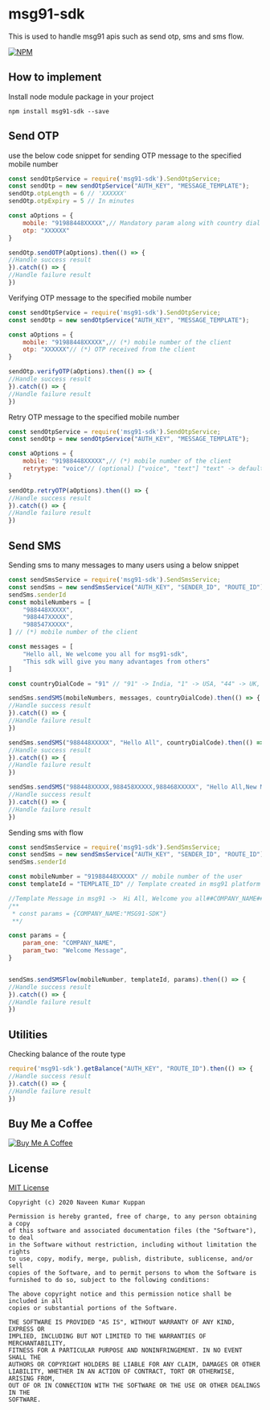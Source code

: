 # msg91-sdk
This is used to handle msg91 apis such as send otp, sms and sms flow.

[![NPM](https://nodei.co/npm/msg91-sdk.png)](https://nodei.co/npm/msg91-sdk/)

## How to implement 

Install node module package in your project

```npm
npm install msg91-sdk --save
```

## Send OTP 

use the below code snippet for sending OTP message to the specified mobile number 

```javascript
const sendOtpService = require('msg91-sdk').SendOtpService;
const sendOtp = new sendOtpService("AUTH_KEY", "MESSAGE_TEMPLATE");
sendOtp.otpLength = 6 // 'XXXXXX'
sendOtp.otpExpiry = 5 // In minutes

const aOptions = {
    mobile: "91988448XXXXX",// Mandatory param along with country dial code
    otp: "XXXXXX"
}

sendOtp.sendOTP(aOptions).then(() => {
//Handle success result
}).catch(() => {
//Handle failure result
})
```
Verifying OTP message to the specified mobile number

```javascript
const sendOtpService = require('msg91-sdk').SendOtpService;
const sendOtp = new sendOtpService("AUTH_KEY", "MESSAGE_TEMPLATE");

const aOptions = {
    mobile: "91988448XXXXX",// (*) mobile number of the client
    otp: "XXXXXX"// (*) OTP received from the client
}

sendOtp.verifyOTP(aOptions).then(() => {
//Handle success result
}).catch(() => {
//Handle failure result
})
```
Retry OTP message to the specified mobile number

```javascript
const sendOtpService = require('msg91-sdk').SendOtpService;
const sendOtp = new sendOtpService("AUTH_KEY", "MESSAGE_TEMPLATE");

const aOptions = {
    mobile: "91988448XXXXX",// (*) mobile number of the client
    retrytype: "voice"// (optional) ["voice", "text"] "text" -> default one
}

sendOtp.retryOTP(aOptions).then(() => {
//Handle success result
}).catch(() => {
//Handle failure result
})
```

## Send SMS

Sending sms to many messages to many users using a below snippet 

```javascript
const sendSmsService = require('msg91-sdk').SendSmsService;
const sendSms = new sendSmsService("AUTH_KEY", "SENDER_ID", "ROUTE_ID");
sendSms.senderId
const mobileNumbers = [
    "988448XXXXX",
    "988447XXXXX",
    "988547XXXXX",
] // (*) mobile number of the client

const messages = [
    "Hello all, We welcome you all for msg91-sdk",
    "This sdk will give you many advantages from others"
]

const countryDialCode = "91" // "91" -> India, "1" -> USA, "44" -> UK, etc

sendSms.sendSMS(mobileNumbers, messages, countryDialCode).then(() => {
//Handle success result
}).catch(() => {
//Handle failure result
})

sendSms.sendSMS("988448XXXXX", "Hello All", countryDialCode).then(() => {
//Handle success result
}).catch(() => {
//Handle failure result
})

sendSms.sendSMS("988448XXXXX,988458XXXXX,988468XXXXX", "Hello All,New Message", countryDialCode).then(() => {
//Handle success result
}).catch(() => {
//Handle failure result
})
```

Sending sms with flow 

```javascript
const sendSmsService = require('msg91-sdk').SendSmsService;
const sendSms = new sendSmsService("AUTH_KEY", "SENDER_ID", "ROUTE_ID");
sendSms.senderId

const mobileNumber = "91988448XXXXX" // mobile number of the user
const templateId = "TEMPLATE_ID" // Template created in msg91 platform 

//Template Message in msg91 ->  Hi All, Welcome you all##COMPANY_NAME## 
/**
 * const params = {COMPANY_NAME:"MSG91-SDK"}
 **/

const params = {
    param_one: "COMPANY_NAME",
    param_two: "Welcome Message",
}


sendSms.sendSMSFlow(mobileNumber, templateId, params).then(() => {
//Handle success result
}).catch(() => {
//Handle failure result
})
```
 
 ## Utilities
 
 Checking balance of the route type

```javascript
require('msg91-sdk').getBalance("AUTH_KEY", "ROUTE_ID").then(() => {
//Handle success result
}).catch(() => {
//Handle failure result
})
```

## Buy Me a Coffee

<a href="https://www.buymeacoffee.com/naveenkumarn2" target="_blank"><img src="https://www.buymeacoffee.com/assets/img/custom_images/orange_img.png" alt="Buy Me A Coffee" style="height: auto !important;width: auto !important;" ></a>

## License
[MIT License](https://opensource.org/licenses/MIT)
```licsene
Copyright (c) 2020 Naveen Kumar Kuppan

Permission is hereby granted, free of charge, to any person obtaining a copy
of this software and associated documentation files (the "Software"), to deal
in the Software without restriction, including without limitation the rights
to use, copy, modify, merge, publish, distribute, sublicense, and/or sell
copies of the Software, and to permit persons to whom the Software is
furnished to do so, subject to the following conditions:

The above copyright notice and this permission notice shall be included in all
copies or substantial portions of the Software.

THE SOFTWARE IS PROVIDED "AS IS", WITHOUT WARRANTY OF ANY KIND, EXPRESS OR
IMPLIED, INCLUDING BUT NOT LIMITED TO THE WARRANTIES OF MERCHANTABILITY,
FITNESS FOR A PARTICULAR PURPOSE AND NONINFRINGEMENT. IN NO EVENT SHALL THE
AUTHORS OR COPYRIGHT HOLDERS BE LIABLE FOR ANY CLAIM, DAMAGES OR OTHER
LIABILITY, WHETHER IN AN ACTION OF CONTRACT, TORT OR OTHERWISE, ARISING FROM,
OUT OF OR IN CONNECTION WITH THE SOFTWARE OR THE USE OR OTHER DEALINGS IN THE
SOFTWARE.
```


